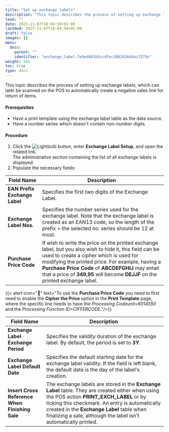 ```yaml
---
title: "Set up exchange labels"
description: "This topic describes the process of setting up exchange labels, which can later be scanned on the POS to automatically create a negative sales line for return of items."
lead: ""
date: 2023-11-07T10:04:50+01:00
lastmod: 2023-11-07T10:04:50+01:00
draft: false
images: []
menu:
  docs:
    parent: ""
    identifier: "exchange_label-7e9ed683b3ccdfec3902838ddacf275e"
weight: 181
toc: true
type: docs
---
```


This topic describes the process of setting up exchange labels, which can later be scanned on the POS to automatically create a negative sales line for return of items.

#### Prerequisites

- Have a print template using the exchange label table as the data source. 
- Have a number series which doesn't contain non-number digits.

#### Procedure

1. Click the ![Lightbulb](Lightbulb_icon.PNG) button, enter **Exchange Label Setup**, and open the related link.    
   The administrative section containing the list of all exchange labels is displayed.
2. Populate the necessary fields:

| Field Name      | Description |
| ----------- | ----------- |
| **EAN Prefix Exchange Label** | Specifies the first two digits of the Exchange Label. | 
| **Exchange Label Nos.** | Specifies the number series used for the exchange label. Note that the exchange label is created as an EAN13 code, so the length of the prefix + the selected no. series should be 12 at most. |
| **Purchase Price Code** | If wish to write the price on the printed exchange label, but you also wish to hide it, this field can be used to create a cipher which is used for modifying the printed price. For example, having a **Purchase Price Code** of **ABCDEFGHIJ** may entail that a price of **349,95** will become **DEJJF** on the printed exchange label. | 

  {{< alert icon="📝" text="To use the <b>Purchase Price Code</b> you need to first need to enable the <b>Cipher the Price</b> option in the <b>Print Template</b> page, where the specific line needs to have the <i>Processing Codeunit=6014550</i> and the <i>Processing Function ID=CIFFERCODE</i>."/>}}

| Field Name      | Description |
| ----------- | ----------- |
| **Exchange Label Exchange Period** | Specifies the validity duration of the exchange label. By default, the period is set to **3Y**. |
| **Exchange Label Default Date** | Specifies the default starting date for the exchange label validity. If the field is left blank, the default date is the day of the label's creation.  |
| **Insert Cross Reference When Finishing Sale** | The exchange labels are stored in the **Exchange Label** table. They are created either when using the POS action **PRINT_EXCH_LABEL** or by ticking this checkmark. An entry is automatically created in the **Exchange Label** table when finalizing a sale, although the label isn't automatically printed. | 